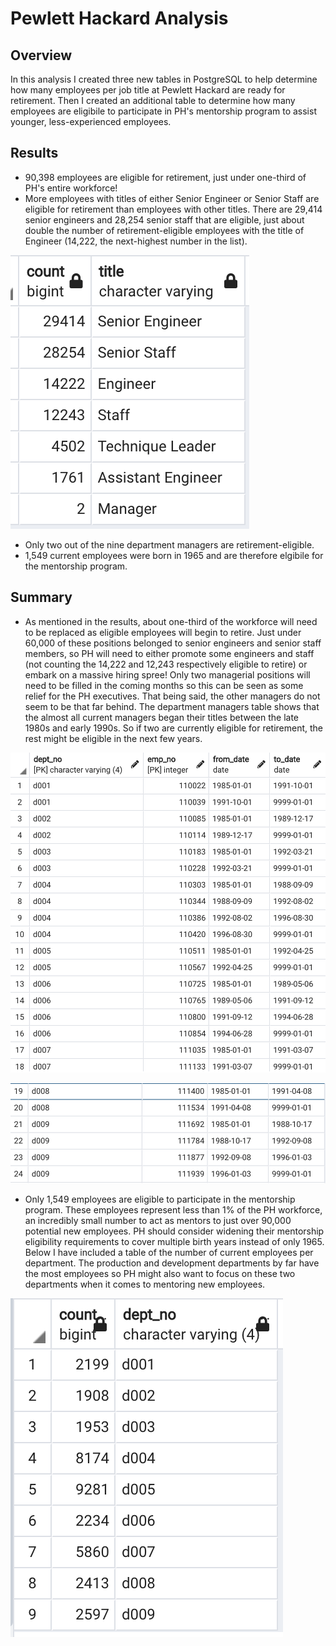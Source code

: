 # Pewlett Hackard Analysis

## Overview
In this analysis I created three new tables in PostgreSQL to help determine how many employees per job title at Pewlett Hackard are ready for retirement.  Then I created an additional table to determine how many employees are eligibile to participate in PH's mentorship program to assist younger, less-experienced employees.

## Results
- 90,398 employees are eligible for retirement, just under one-third of PH's entire workforce!
- More employees with titles of either Senior Engineer or Senior Staff are eligible for retirement than employees with other titles.  There are 29,414 senior engineers and 28,254 senior staff that are eligible, just about double the number of retirement-eligible employees with the title of Engineer (14,222, the next-highest number in the list).


![Count of retiring employees per title](https://github.com/MaxV6ft4/Pewlett_Hackard_Analysis/blob/main/Retiring_Employee_Title_Count.png)


- Only two out of the nine department managers are retirement-eligible.
- 1,549 current employees were born in 1965 and are therefore elgibile for the mentorship program.

## Summary
- As mentioned in the results, about one-third of the workforce will need to be replaced as eligible employees will begin to retire.  Just under 60,000 of these positions belonged to senior engineers and senior staff members, so PH will need to either promote some engineers and staff (not counting the 14,222 and 12,243 respectively eligible to retire) or embark on a massive hiring spree!  Only two managerial positions will need to be filled in the coming months so this can be seen as some relief for the PH executives.  That being said, the other managers do not seem to be that far behind.  The department managers table shows that the almost all current managers began their titles between the late 1980s and early 1990s.  So if two are currently eligible for retirement, the rest might be eligible in the next few years.

![Department Managers](https://github.com/MaxV6ft4/Pewlett_Hackard_Analysis/blob/main/Dept_Manager.png)

![Department Managers 2](https://github.com/MaxV6ft4/Pewlett_Hackard_Analysis/blob/main/Dept_Manager2.png)


- Only 1,549 employees are eligible to participate in the mentorship program.  These employees represent less than 1% of the PH workforce, an incredibly small number to act as mentors to just over 90,000 potential new employees.  PH should consider widening their mentorship eligibility requirements to cover multiple birth years instead of only 1965.  Below I have included a table of the number of current employees per department.  The production and development departments by far have the most employees so PH might also want to focus on these two departments when it comes to mentoring new employees.


![Current employees at PH by department](https://github.com/MaxV6ft4/Pewlett_Hackard_Analysis/blob/main/Current_Emp_Count.png)

